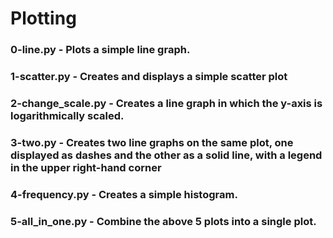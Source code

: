 # Plotting

### 0-line.py - Plots a simple line graph.

### 1-scatter.py - Creates and displays a simple scatter plot

### 2-change_scale.py - Creates a line graph in which the y-axis is logarithmically scaled.

### 3-two.py - Creates two line graphs on the same plot, one displayed as dashes and the other as a solid line, with a legend in the upper right-hand corner

### 4-frequency.py - Creates a simple histogram.

### 5-all_in_one.py - Combine the above 5 plots into a single plot.
